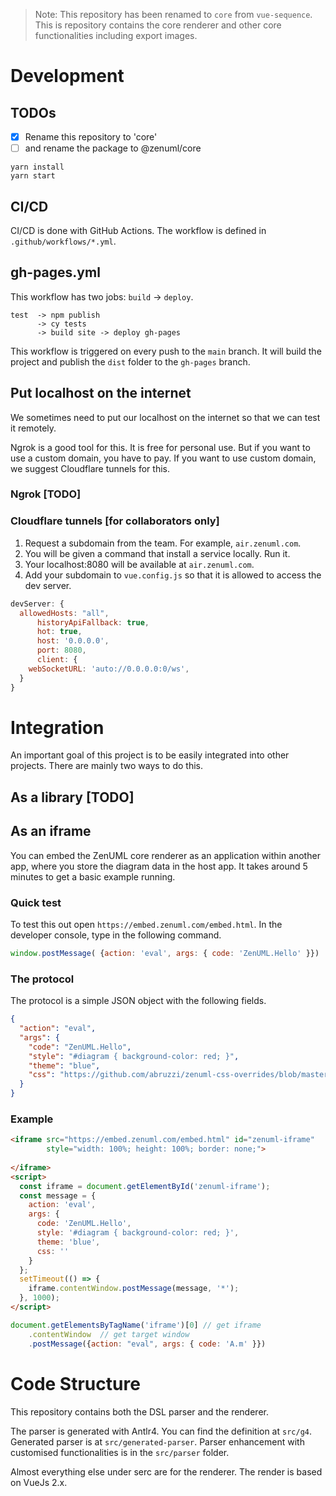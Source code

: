 > Note: This repository has been renamed to `core` from `vue-sequence`. This is repository contains the core renderer and other core functionalities including
export images.

# Development

## TODOs
- [x] Rename this repository to 'core' 
- [ ] and rename the package to @zenuml/core

````
yarn install
yarn start
````

## CI/CD
CI/CD is done with GitHub Actions. The workflow is defined in `.github/workflows/*.yml`.

## gh-pages.yml
This workflow has two jobs: `build` -> `deploy`.

````text
test  -> npm publish 
      -> cy tests
      -> build site -> deploy gh-pages
````

This workflow is triggered on every push to the `main` branch. 
It will build the project and publish the `dist` folder to the `gh-pages` branch.


## Put localhost on the internet
We sometimes need to put our localhost on the internet so that we can test it remotely.

Ngrok is a good tool for this. It is free for personal use. But if you want to use a
custom domain, you have to pay. If you want to use custom domain, we suggest Cloudflare
tunnels for this.

### Ngrok [TODO]

### Cloudflare tunnels [for collaborators only]

1. Request a subdomain from the team. For example, `air.zenuml.com`.
2. You will be given a command that install a service locally. Run it.
3. Your localhost:8080 will be available at `air.zenuml.com`.
4. Add your subdomain to `vue.config.js` so that it is allowed to access the dev server.

```js
devServer: {
  allowedHosts: "all",
      historyApiFallback: true,
      hot: true,
      host: '0.0.0.0',
      port: 8080,
      client: {
    webSocketURL: 'auto://0.0.0.0:0/ws',
  }
}
```

# Integration
An important goal of this project is to be easily integrated into other projects.
There are mainly two ways to do this.

## As a library [TODO]

## As an iframe

You can embed the ZenUML core renderer as an application within another app, where you store the diagram
data in the host app. It takes around 5 minutes to get a basic example running.

### Quick test
To test this out open `https://embed.zenuml.com/embed.html`. In the developer console, type in the
following command.

```js
window.postMessage( {action: 'eval', args: { code: 'ZenUML.Hello' }})
```
### The protocol

The protocol is a simple JSON object with the following fields.
```json
{
  "action": "eval",
  "args": {
    "code": "ZenUML.Hello",
    "style": "#diagram { background-color: red; }", 
    "theme": "blue",
    "css": "https://github.com/abruzzi/zenuml-css-overrides/blob/master/zenuml-override.css"
  }
}
```

### Example

```html
<iframe src="https://embed.zenuml.com/embed.html" id="zenuml-iframe" 
        style="width: 100%; height: 100%; border: none;">
  
</iframe>
<script>
  const iframe = document.getElementById('zenuml-iframe');
  const message = {
    action: 'eval',
    args: {
      code: 'ZenUML.Hello',
      style: '#diagram { background-color: red; }',
      theme: 'blue',
      css: ''
    }
  };
  setTimeout(() => {
    iframe.contentWindow.postMessage(message, '*');
  }, 1000);
</script>
```

```js
document.getElementsByTagName('iframe')[0] // get iframe
    .contentWindow  // get target window
    .postMessage({action: "eval", args: { code: 'A.m' }})
```
# Code Structure
This repository contains both the DSL parser and the renderer.

The parser is generated with Antlr4. You can find the definition at `src/g4`. Generated parser is at `src/generated-parser`. 
Parser enhancement with customised functionalities is in the `src/parser` folder.

Almost everything else under serc are for the renderer. The render is based on VueJs 2.x.

